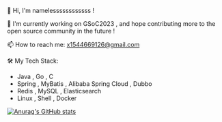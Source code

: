 👋 Hi, I'm namelessssssssssss !



🔭 I'm currently working on GSoC2023 , and hope contributing more to the open source community in the future !



📫 How to reach me: x1544669126@gmail.com



🛠️ My Tech Stack:

- Java , Go , C
- Spring , MyBatis , Alibaba Spring Cloud , Dubbo
- Redis , MySQL , Elasticsearch
- Linux , Shell , Docker

[![Anurag's GitHub stats](https://github-readme-stats.vercel.app/api?username=namelessssssssssss)](https://github.com/anuraghazra/github-readme-stats)
